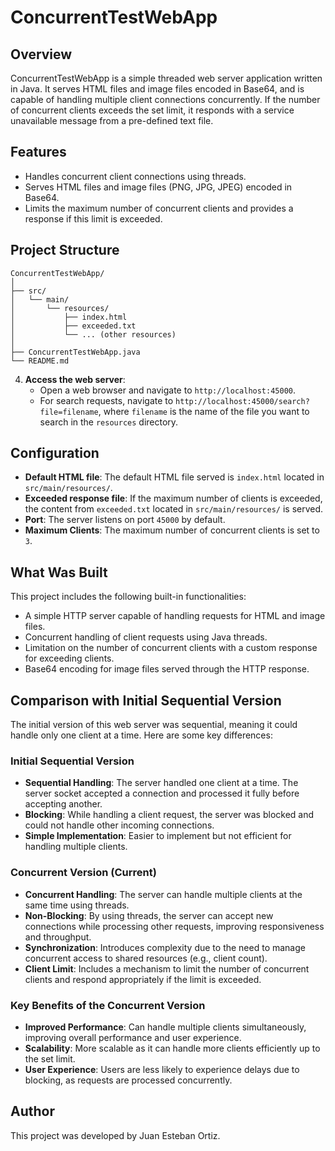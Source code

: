 
# ConcurrentTestWebApp

## Overview
ConcurrentTestWebApp is a simple threaded web server application written in Java. It serves HTML files and image files encoded in Base64, and is capable of handling multiple client connections concurrently. If the number of concurrent clients exceeds the set limit, it responds with a service unavailable message from a pre-defined text file.

## Features
- Handles concurrent client connections using threads.
- Serves HTML files and image files (PNG, JPG, JPEG) encoded in Base64.
- Limits the maximum number of concurrent clients and provides a response if this limit is exceeded.

## Project Structure
```
ConcurrentTestWebApp/
│
├── src/
│   └── main/
│       └── resources/
│           ├── index.html
│           ├── exceeded.txt
│           └── ... (other resources)
│
├── ConcurrentTestWebApp.java
└── README.md
```



4. **Access the web server**:
    - Open a web browser and navigate to `http://localhost:45000`.
    - For search requests, navigate to `http://localhost:45000/search?file=filename`, where `filename` is the name of the file you want to search in the `resources` directory.

## Configuration
- **Default HTML file**: The default HTML file served is `index.html` located in `src/main/resources/`.
- **Exceeded response file**: If the maximum number of clients is exceeded, the content from `exceeded.txt` located in `src/main/resources/` is served.
- **Port**: The server listens on port `45000` by default.
- **Maximum Clients**: The maximum number of concurrent clients is set to `3`.

## What Was Built
This project includes the following built-in functionalities:
- A simple HTTP server capable of handling requests for HTML and image files.
- Concurrent handling of client requests using Java threads.
- Limitation on the number of concurrent clients with a custom response for exceeding clients.
- Base64 encoding for image files served through the HTTP response.

## Comparison with Initial Sequential Version
The initial version of this web server was sequential, meaning it could handle only one client at a time. Here are some key differences:

### Initial Sequential Version
- **Sequential Handling**: The server handled one client at a time. The server socket accepted a connection and processed it fully before accepting another.
- **Blocking**: While handling a client request, the server was blocked and could not handle other incoming connections.
- **Simple Implementation**: Easier to implement but not efficient for handling multiple clients.

### Concurrent Version (Current)
- **Concurrent Handling**: The server can handle multiple clients at the same time using threads.
- **Non-Blocking**: By using threads, the server can accept new connections while processing other requests, improving responsiveness and throughput.
- **Synchronization**: Introduces complexity due to the need to manage concurrent access to shared resources (e.g., client count).
- **Client Limit**: Includes a mechanism to limit the number of concurrent clients and respond appropriately if the limit is exceeded.

### Key Benefits of the Concurrent Version
- **Improved Performance**: Can handle multiple clients simultaneously, improving overall performance and user experience.
- **Scalability**: More scalable as it can handle more clients efficiently up to the set limit.
- **User Experience**: Users are less likely to experience delays due to blocking, as requests are processed concurrently.


## Author
This project was developed by Juan Esteban Ortiz.



